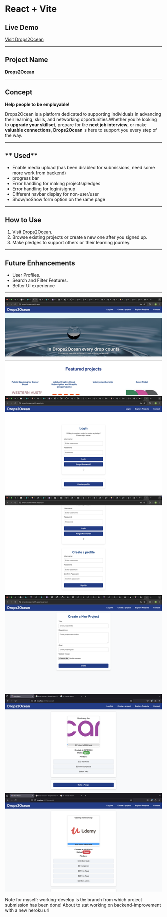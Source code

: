 # React + Vite

## Live Demo

[Visit Drops2Ocean](https://drops2ocean.netlify.app/)

---

## **Project Name**

**Drops2Ocean**

---

## **Concept**

**Help people to be employable!**

Drops2Ocean is a platform dedicated to supporting individuals in advancing their learning, skills, and networking opportunities.Whether you’re looking to **upgrade your skillset**, prepare for the **next job interview**, or make **valuable connections**, **Drops2Ocean** is here to support you every step of the way.

---

## ** Used**

- Enable media upload (has been disabled for submissions, need some more work from backend)
- progress bar
- Error handling for making projects/pledges
- Error handling for login/signup
- Different navbar display for non-user/user
- Show/noShow form option on the same page

---

## **How to Use**

1. Visit [Drops2Ocean](https://drops2ocean.netlify.app/).
2. Browse existing projects or create a new one after you signed up.
3. Make pledges to support others on their learning journey.

---

## **Future Enhancements**

- User Profiles.
- Search and Filter Features.
- Better UI experience

---

![Homepage](screenshots/homepage-for-users.png)
![Login Page](screenshots/login-page.png)
![Sign-Up Page](screenshots/ShowSignup.png)
![Create Project Page](screenshots/create-project-page.png)
![Project Card - Open](screenshots/project-page-open-status.png)
![Project Card - Closed](screenshots/project-page-closed-status.png)

Note for myself: working-develop is the branch from which project submission has been done!
About to stat working on backend-improvement with a new heroku url
